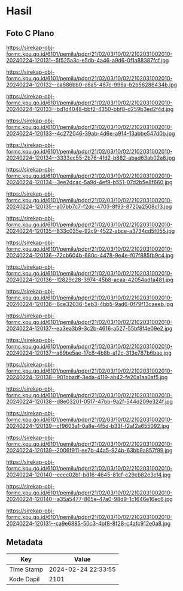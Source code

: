 # Hasil

## Foto C Plano

https://sirekap-obj-formc.kpu.go.id/6101/pemilu/pdpr/21/02/03/10/02/2102031002010-20240224-120131--5f525a3c-e5db-4a46-a9d6-0f1a88387fcf.jpg

https://sirekap-obj-formc.kpu.go.id/6101/pemilu/pdpr/21/02/03/10/02/2102031002010-20240224-120132--ca686bb0-c6a5-467c-996a-b2b56286434b.jpg

https://sirekap-obj-formc.kpu.go.id/6101/pemilu/pdpr/21/02/03/10/02/2102031002010-20240224-120133--bd1d4048-bbf2-4350-bbf8-d259b3ed2f4d.jpg

https://sirekap-obj-formc.kpu.go.id/6101/pemilu/pdpr/21/02/03/10/02/2102031002010-20240224-120133--4c272046-39ab-4d6e-a914-13abbe547d0b.jpg

https://sirekap-obj-formc.kpu.go.id/6101/pemilu/pdpr/21/02/03/10/02/2102031002010-20240224-120134--3333ec55-2b76-4fd2-b882-abad63ab02a6.jpg

https://sirekap-obj-formc.kpu.go.id/6101/pemilu/pdpr/21/02/03/10/02/2102031002010-20240224-120134--3ee2dcac-5a9d-4ef9-b551-07d2b5e8f660.jpg

https://sirekap-obj-formc.kpu.go.id/6101/pemilu/pdpr/21/02/03/10/02/2102031002010-20240224-120135--a07bb7c7-f2dc-4703-8f93-8720a2508c13.jpg

https://sirekap-obj-formc.kpu.go.id/6101/pemilu/pdpr/21/02/03/10/02/2102031002010-20240224-120135--833c035e-92c9-4522-abce-a3734cd5f055.jpg

https://sirekap-obj-formc.kpu.go.id/6101/pemilu/pdpr/21/02/03/10/02/2102031002010-20240224-120136--72cb604b-680c-4478-9e4e-f07f885fb9c4.jpg

https://sirekap-obj-formc.kpu.go.id/6101/pemilu/pdpr/21/02/03/10/02/2102031002010-20240224-120136--12829c28-3974-45b8-acaa-42054ad1a481.jpg

https://sirekap-obj-formc.kpu.go.id/6101/pemilu/pdpr/21/02/03/10/02/2102031002010-20240224-120136--6ce32036-5eb3-4bb5-9ad6-0f79f13caeeb.jpg

https://sirekap-obj-formc.kpu.go.id/6101/pemilu/pdpr/21/02/03/10/02/2102031002010-20240224-120137--ea3ea3b9-3c2b-4616-a527-55bf8f4e09e2.jpg

https://sirekap-obj-formc.kpu.go.id/6101/pemilu/pdpr/21/02/03/10/02/2102031002010-20240224-120137--a69be5ae-17c8-4b8b-a12c-313e787b6bae.jpg

https://sirekap-obj-formc.kpu.go.id/6101/pemilu/pdpr/21/02/03/10/02/2102031002010-20240224-120138--901bbadf-3eda-4119-ab42-fe20a1aa0af5.jpg

https://sirekap-obj-formc.kpu.go.id/6101/pemilu/pdpr/21/02/03/10/02/2102031002010-20240224-120138--d8e03201-0517-47bb-9a2f-544d209e324f.jpg

https://sirekap-obj-formc.kpu.go.id/6101/pemilu/pdpr/21/02/03/10/02/2102031002010-20240224-120139--cf9603a1-0a8e-4f5d-b33f-f2af2a655092.jpg

https://sirekap-obj-formc.kpu.go.id/6101/pemilu/pdpr/21/02/03/10/02/2102031002010-20240224-120139--2006f911-ee7b-44a5-924b-63bb9a857f99.jpg

https://sirekap-obj-formc.kpu.go.id/6101/pemilu/pdpr/21/02/03/10/02/2102031002010-20240224-120140--cccc02b1-bd16-4645-81cf-c29cb82e3cf4.jpg

https://sirekap-obj-formc.kpu.go.id/6101/pemilu/pdpr/21/02/03/10/02/2102031002010-20240224-120140--a35a5477-865e-47a0-98d9-1c1646e16ec6.jpg

https://sirekap-obj-formc.kpu.go.id/6101/pemilu/pdpr/21/02/03/10/02/2102031002010-20240224-120131--ca9e6885-50c3-4bf8-8f28-c4afc912e0a8.jpg


## Metadata

| Key        | Value               |
| ---------- | ------------------- |
| Time Stamp | 2024-02-24 22:33:55 |
| Kode Dapil | 2101                |




